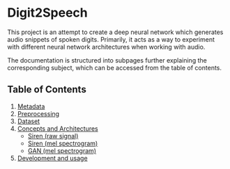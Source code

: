 # Digit2Speech

This project is an attempt to create a deep neural network which generates audio snippets of spoken digits. Primarily, it acts as a way to experiment with different neural network architectures when working with audio.

The documentation is structured into subpages further explaining the corresponding subject, which can be accessed from the table of contents.

## Table of Contents

1. [Metadata](./docs/metadata.md)
2. [Preprocessing](./docs/preprocessing.md)
3. [Dataset](./docs/dataset.md)
4. [Concepts and Architectures](./docs/concepts-and-architectures.md)
   - [Siren (raw signal)](./docs/concepts-and-architectures.md#siren_signal)
   - [Siren (mel spectrogram)](./docs/concepts-and-architectures.md#siren_mel)
   - [GAN (mel spectrogram)](./docs/concepts-and-architectures.md#gan_mel)
5. [Development and usage](./docs/development-and-usage.md)